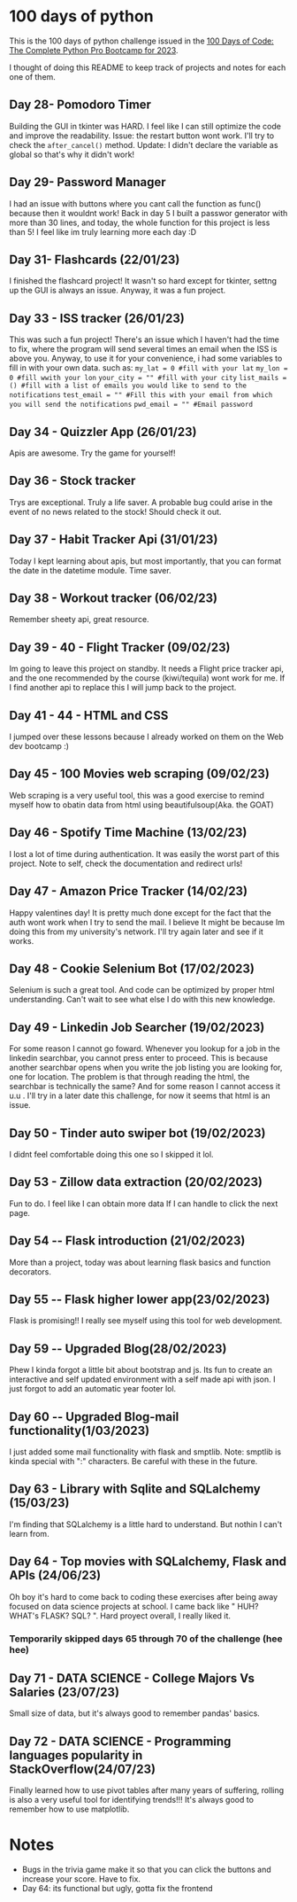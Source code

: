 # 100 days of python
This is the 100 days of python challenge issued in the [100 Days of Code: The Complete Python Pro Bootcamp for 2023](https://www.udemy.com/course/100-days-of-code/). 

I thought of doing this README to keep track of projects and notes for each one of them. 

## Day 28- Pomodoro Timer
Building the GUI in tkinter was HARD. I feel like I can still optimize the code and improve the readability. 
Issue: the restart button wont work. I'll try to check the `after_cancel()` method.
Update: I didn't declare the variable as global so that's why it didn't work!

## Day 29- Password Manager
I had an issue with buttons where you cant call the function as func() because then it wouldnt work!
Back in day 5 I built a passwor generator with more than 30 lines, and today, the whole function for this project is less than 5! I feel like im truly learning more each day :D

## Day 31- Flashcards (22/01/23)
I finished the flashcard project! It wasn't so hard except for tkinter, settng up the GUI is always an issue. Anyway, it was a fun project.

## Day 33 - ISS tracker (26/01/23)
This was such a fun project! There's an issue which I haven't had the time to fix, where the program will send several times an email when the ISS is above you. 
Anyway, to use it for your convenience, i had some variables to fill in with your own data. such as:
`my_lat = 0 #fill with your lat`
`my_lon = 0 #fill wwith your lon`
`your_city = "" #fill with your city`
`list_mails = () #fill with a list of emails you would like to send to the notifications`
`test_email = "" #Fill this with your email from which you will send the notifications`
`pwd_email = "" #Email password`

## Day 34 - Quizzler App (26/01/23)
Apis are awesome. Try the game for yourself!

## Day 36 - Stock tracker
Trys are exceptional. Truly a life saver. A probable bug could arise in the event of no news related to the stock! Should check it out.

## Day 37 - Habit Tracker Api (31/01/23)
Today I kept learning about apis, but most importantly, that you can format the date in the datetime module. Time saver.

## Day 38 - Workout tracker (06/02/23)
Remember sheety api, great resource.

## Day 39 - 40 - Flight Tracker (09/02/23)
Im going to leave this project on standby. It needs a Flight price tracker api, and the one recommended by the course (kiwi/tequila) wont work for me. If I find another api to replace this I will jump back to the project.

## Day 41 - 44 - HTML and CSS
I jumped over these lessons because I already worked on them on the Web dev bootcamp :)

## Day 45 - 100 Movies web scraping (09/02/23)
Web scraping is a very useful tool, this was a good exercise to remind myself how to obatin data from html using beautifulsoup(Aka. the GOAT)

## Day 46 - Spotify Time Machine (13/02/23)
I lost a lot of time during authentication. It was easily the worst part of this project. Note to self, check the documentation and redirect urls!

## Day 47 - Amazon Price Tracker (14/02/23)
Happy valentines day! It is pretty much done except for the fact that the auth wont work when I try to send the mail. I believe It might be because Im doing this from my university's network. I'll try again later and see if it works.

## Day 48 - Cookie Selenium Bot (17/02/2023)

Selenium is such a great tool. And code can be optimized by proper html understanding. Can't wait to see what else I do with this new knowledge.

## Day 49 - Linkedin Job Searcher (19/02/2023)
For some reason I cannot go foward. Whenever you lookup for a job in the linkedin searchbar, you cannot press enter to proceed. This is because another searchbar opens when you write the job listing you are looking for, one for location. The problem is that through reading the html, the searchbar is technically the same? And for some reason I cannot access it u.u . I'll try in a later date this challenge, for now it seems that html is an issue.

## Day 50 - Tinder auto swiper bot (19/02/2023)
I didnt feel comfortable doing this one so I skipped it lol.

## Day 53 - Zillow data extraction (20/02/2023)
Fun to do. I feel like I can obtain more data If I can handle to click the next page.

## Day 54 -- Flask introduction (21/02/2023)
More than a project, today was about learning flask basics and function decorators.

## Day 55 -- Flask higher lower app(23/02/2023)
Flask is promising!! I really see myself using this tool for web development.

## Day 59 -- Upgraded Blog(28/02/2023)
Phew I kinda forgot a little bit about bootstrap and js. Its fun to create an interactive and self updated environment with a self made api with json. I just forgot to add an automatic year footer lol.

## Day 60 -- Upgraded Blog-mail functionality(1/03/2023)
I just added some mail functionality with flask and smptlib. Note: smptlib is kinda special with ":" characters. Be careful with these in the future.

## Day 63 - Library with Sqlite and SQLalchemy (15/03/23)
I'm finding that SQLalchemy is a little hard to understand. But nothin I can't learn from.

## Day 64 - Top movies with SQLalchemy, Flask and APIs (24/06/23)
Oh boy it's hard to come back to coding these exercises after being away focused on data science projects at school. I came back like " HUH? WHAT's FLASK? SQL? ". Hard proyect overall, I really liked it.

### Temporarily skipped days 65 through 70 of the challenge (hee hee)
## Day 71 - DATA SCIENCE - College Majors Vs Salaries (23/07/23)
Small size of data, but it's always good to remember pandas' basics.

## Day 72 - DATA SCIENCE - Programming languages popularity in StackOverflow(24/07/23)
Finally learned how to use pivot tables after many years of suffering, rolling is also a very useful tool for identifying trends!!! It's always good to remember how to use matplotlib.

# Notes

* Bugs in the trivia game make it so that you can click the buttons and increase your score. Have to fix.
* Day 64: its functional but ugly, gotta fix the frontend